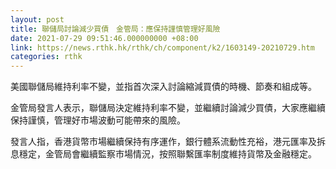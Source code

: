 ```yaml
---
layout: post
title: 聯儲局討論減少買債　金管局：應保持謹慎管理好風險
date: 2021-07-29 09:51:46.000000000 +08:00
link: https://news.rthk.hk/rthk/ch/component/k2/1603149-20210729.htm
categories: rthk
---
```


美國聯儲局維持利率不變，並指首次深入討論縮減買債的時機、節奏和組成等。

金管局發言人表示，聯儲局決定維持利率不變，並繼續討論減少買債，大家應繼續保持謹慎，管理好市場波動可能帶來的風險。

發言人指，香港貨幣市場繼續保持有序運作，銀行體系流動性充裕，港元匯率及拆息穩定，金管局會繼續監察市場情況，按照聯繫匯率制度維持貨幣及金融穩定。
